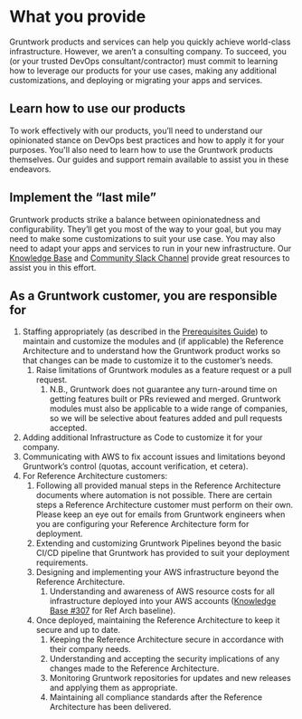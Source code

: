 # What you provide

Gruntwork products and services can help you quickly achieve world-class infrastructure. However, we aren’t a consulting company. To succeed, you (or your trusted DevOps consultant/contractor) must commit to learning how to leverage our products for your use cases, making any additional customizations, and deploying or migrating your apps and services.

## Learn how to use our products

To work effectively with our products, you’ll need to understand our opinionated stance on DevOps best practices and how to apply it for your purposes. You'll also need to learn how to use the Gruntwork products themselves. Our guides and support remain available to assist you in these endeavors.

## Implement the “last mile”

Gruntwork products strike a balance between opinionatedness and configurability. They’ll get you most of the way to your goal, but you may need to make some customizations to suit your use case. You may also need to adapt your apps and services to run in your new infrastructure. Our [Knowledge Base](https://github.com/gruntwork-io/knowledge-base/discussions) and [Community Slack Channel](https://gruntwork-community.slack.com/archives/CHH9Y3Z62) provide great resources to assist you in this effort.

## As a Gruntwork customer, you are responsible for

1. Staffing appropriately (as described in the [Prerequisites Guide](/intro/overview/prerequisites)) to maintain and customize the modules and (if applicable) the Reference Architecture and to understand how the Gruntwork product works so that changes can be made to customize it to the customer’s needs.
   1. Raise limitations of Gruntwork modules as a feature request or a pull request.
      1. N.B., Gruntwork does not guarantee any turn-around time on getting features built or PRs reviewed and merged. Gruntwork modules must also be applicable to a wide range of companies, so we will be selective about features added and pull requests accepted.
1. Adding additional Infrastructure as Code to customize it for your company.
1. Communicating with AWS to fix account issues and limitations beyond Gruntwork’s control (quotas, account verification, et cetera).
1. For Reference Architecture customers:
   1. Following all provided manual steps in the Reference Architecture documents where automation is not possible. There are certain steps a Reference Architecture customer must perform on their own. Please keep an eye out for emails from Gruntwork engineers when you are configuring your Reference Architecture form for
      deployment.
   1. Extending and customizing Gruntwork Pipelines beyond the basic CI/CD pipeline that Gruntwork has provided to suit your deployment requirements.
   1. Designing and implementing your AWS infrastructure beyond the Reference Architecture.
      1. Understanding and awareness of AWS resource costs for all infrastructure deployed into your AWS accounts ([Knowledge Base #307](https://github.com/gruntwork-io/knowledge-base/discussions/307) for Ref Arch baseline).
   1. Once deployed, maintaining the Reference Architecture to keep it secure and up to date.
      1. Keeping the Reference Architecture secure in accordance with their company needs.
      1. Understanding and accepting the security implications of any changes made to the Reference Architecture.
      1. Monitoring Gruntwork repositories for updates and new releases and applying them as appropriate.
      1. Maintaining all compliance standards after the Reference Architecture has been delivered.


<!-- ##DOCS-SOURCER-START
{
  "sourcePlugin": "local-copier",
  "hash": "5b20949b47a57ae499c2a63bfdf442ba"
}
##DOCS-SOURCER-END -->
